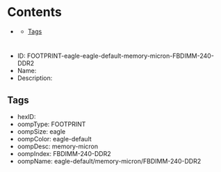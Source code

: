 



Contents
========

* [](#)
	* [Tags](#tags)

# 

- ID: FOOTPRINT-eagle-eagle-default-memory-micron-FBDIMM-240-DDR2
- Name: 
- Description: 

## Tags

- hexID: 
- oompType: FOOTPRINT
- oompSize: eagle
- oompColor: eagle-default
- oompDesc: memory-micron
- oompIndex: FBDIMM-240-DDR2
- oompName: eagle-default/memory-micron/FBDIMM-240-DDR2
